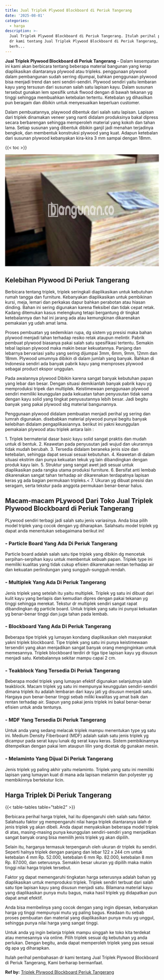 ```yaml
---
title: Jual Triplek Plywood Blockboard di Periuk Tangerang
date: '2025-08-01'
categories:
  - harga
description: >-
  Jual Triplek Plywood Blockboard di Periuk Tangerang. Itulah perihal pembahasan
  dr kami tentang Jual Triplek Plywood Blockboard di Periuk Tangerang, Kami
  berh...
---
```


**Jual Triplek Plywood Blockboard di Periuk Tangerang** – Dalam kesempatan ini kami akan berbicara tentang beberapa material bangunan yang kerap diaplikasikan diantaranya plywood atau tripleks. penggunaan plywood dalam pembangunan sudah serring dijumpai, bahkan penggunaan plywood bisa menjadi trend dan seni sendiri-sendiri. Plywood sendiri yaitu lembaran kayu yang tersusun dari susunan salah satu lapisan kayu. Dalam susunan tersebut gunakan lem spesifik untuk flwood dengan di bawah tekanan yg tinggi sehingga membuahkan ketebalan tertentu. Ketebalan yg dihasilkan pun beragam dan dibikin untuk menyesuaikan keperluan customer.

Dalam pembuatannya, playwood dibentuk dari salah satu lapisan. Lapisan dari triplek dinamakan veneer yang nanti didalam produksinya bakal dipress secara berbarengan sehingga memperoleh material yang kokoh dan tahan lama. Setiap susunan yang dibentuk dibikin ganjil jadi menahan terjadinya bengkok, dan membentuk konstruksi plywood yang kuat. Adapun ketebalan dari susunan plywood kebanyakan kira-kira 3 mm sampai dengan 18mm.

{{< toc >}}

![Jual Triplek Plywood Blockboard di Periuk Tangerang](/images/jual-triplek-murah-28.png)

## Kelebihan Plywood Di Periuk Tangerang

Berbicara tentang triplek, triplek seringkali diaplikasikan untuk kebutuhan rumah tangga dan furniture. Kebanyakan diaplikasikan untuk pembikinan kursi, meja, lemari dan perkakas dapur bahkan perabotan atau hiasan dinding. Bahan ini sering digunakan karena fleksibel dan tidak cepat retak. Kadang ditemukan kasus melengkung tetapi bergantung dr tingkat ketebalannya dan hal ini jarang ada atau kemungkinan dikarenakan pemakaian yg udah amat lama.

Proses pembuatan yg sedemikian rupa, dg sistem yg presisi maka bahan plywood menjadi tahan terhadap resiko retak ataupun melintir. Pabrik pembuat plywood biasanya pakai salah satu spesifikasi tertentu. Semakin tebal lapisan plywood maka makin besar kekuatannya. Panjang dan lebarnya bervariasi yaitu yang sering dijumpai 3mm, 6mm, 9mm, 12mm dan 18mm. Plywood umumnya dibikin di dalam jumlah yang banyak. Bahkan di Indonesia sendiri ada banyak pabrik kayu yang memproses plywood sebagai product ekspor unggulan.

Pada awalannya plywood Dibikin karena sangat banyak kebutuhan papan yang lebar dan besar. Dengan situasi demikianlah banyak pabrik kayu yg memproduksi tripek dan multiplek. Keistimewaan penggunaan plywood sendiri memiliki keunggulan pada kekuatan tahan penyusutan tidak sama dengan kayu solid yang tingkat penyusutannya lebih besar. Jadi begitu banyak yang pakai plywood sbg material bangunannya.

Penggunaan plywood didalam pembuatan menjadi perihal yg sering dan lumrah digunakan. disebabkan material plywood punyai begitu banyak kelebihan didalam pengaplikasiannya. berikut ini yakni keunggulan pemakaian plywood atau triplek antara lain :

1\. Triplek bermaterial dasar basic kayu solid sangat praktis dan mudah untuk di bentuk. 2. Keawetan pada penyusutan jadi wujud dan ukurannya tidak mudah berubah. 3. Tersedia didalam beraneka jenis size dan ketebalan, sehingga dapat sesuai sesuai kebutuhan. 4. Keawetan di dalam situasi ekstrim dan punya kekuatan tekuk yg lain dibandingkan dengan produk kayu lain. 5. Struktur yang sangat awet jadi sesuai untuk diaplikasikan pada rangka utama produksi furniture. 6. Bersifat anti lembab dikarenakan sangat tahan terhadap air dikarenakan terdapatnya lapisan keras yg ada bagian permukaan tripleks.< 7. Ukuran yg dibuat presisi dan seragam, serta tekstur pada anggota permukaan benar-benar halus.

## Macam-macam PLywood Dari Toko Jual Triplek Plywood Blockboard di Periuk Tangerang

PLywood sendiri terbagi jadi salah satu jenis variasinya. Anda bisa pilih model triplek yang cocok dengan yg diharapkan. Salahsatu model triplek yg dapat anda menentukan sebagaimana berikut ini!

### \- Particle Board Yang Ada Di Periuk Tangerang

Particle board adalah salah satu tipe triplek yang dibikin dg mencetak serpihan-serpihan kayu untuk membentuk sebuah papan. Triplek type ini memiliki kualitas yang tidak cukup efisien dikarenakan rentan terhadap air dan kekuatan perlindungan yang sungguh-sungguh rendah.

### \- Multiplek Yang Ada Di Periuk Tangerang

Jenis triplek yang setelah itu yaitu multiplek. Triplek yg satu ini dibuat dari kulit kayu yang berlapis dan kemudian dipres dengan pakai tekanan yg tinggi sehingga merekat. Tekstur dr multiplek sendiri sangat rapat dibandingkan dg particle board. Untuk triplek yang satu ini punyai kekuatan yg benar-benar tinggi dan juga tahan pada lembab.

### \- Blockboard Yang Ada Di Periuk Tangerang

Beberapa tipe triplek yg lumayan kondang diaplikasikan oleh masyarakat yakni triplek blockboard. Tipe triplek yang satu ini punya keistimewaan tersendiri yang akan menjadikan sangat banyak orang menginginkan untuk memesannya. Triplek blockboard terdiri dr tiga tipe lapisan kayu yg disusun menjadi satu. Ketebalannya sekitar mampu capai 2 cm.

### \- Teakblock Yang Tersedia Di Periuk Tangerang

Beberapa model triplek yang lumayan efektif digunakan selanjutnya ialah teakblock. Macam triplek yg satu ini mempunyai keunggulan sendiri-sendiri dimana triplek itu adalah lembaran dari kayu jati yg disusun menjadi satu. Hargaya pun benar-benar tinggi sebab miliki kwalitas yg amat baik dan rentan terhadap air. Siapun yang pakai jenis triplek ini bakal benar-benar efisien untuk anda tentunya.

### \- MDF Yang Tersedia Di Periuk Tangerang

Untuk anda yang sedang melacak triplek mampu menentukan type yg satu ini. Medium Density Fiberboard (MDF) adalah salah satu jenis triplek yg dicampur pada serat kayu lunak dg serat kayu keras. Sistem pembikinannya ditempelkan dengan pakai lem ataupun lilin yang dicetak dg gunakan mesin.

### \- Melaminto Yang Dijual Di Periuk Tangerang

Jenis triplek yg paling akhir yaitu melaminto. Triplek yang satu ini memiliki lapisan yang lumayan kuat di mana ada lapisan melamin dan polyester yg membikinnya bertekstur licin.

## Harga Triplek Di Periuk Tangerang

{{< table-tables table="table2" >}}

Berbicara perihal harga triplek, hal itu dipengaruhi oleh salah satu faktor. Salahsatu faktor yg mempengaruhi nilai harga triplek diantaranya ialah dr jenis triplek yg akan dibeli. Anda dapat menyaksikan beberapa model triplek di atas, masing-masing punya keunggulan sendiri-sendiri yang menjadikan sangat banyak orang bisa memilih jenis triplek yg akan dipilih.

Selain itu, harganya termasuk terpengaruh oleh ukuran dr triplek itu sendiri. Seperti halnya triplek dengan panjang dan lebar 122 x 244 cm untuk ketebalan 4 mm Rp. 52.000, ketebalan 6 mm Rp. 82.000, ketebalan 8 mm Rp. 87.000, dan seterusnya. Semakin besar ukuran yg dipilih maka makin tinggi nilai harga triplek tersebut.

Faktor yg dapat memengaruhi tingkatan harga seterusnya adalah bahan yg diaplikasikan untuk memproduksi triplek. Triplek sendiri terbuat dari salah satu tipe lapisan kayu yang disusun menjadi satu. Bilamana material kayu yang diaplikasikan punya mutu bagus, maka hasil triplek yg didapatkan pun dapat amat efektif.

Anda bisa membelinya yang cocok dengan yang ingin dipesan, kebanyakan harga yg tinggi mempunyai mutu yg paling bagus. Keadaan itu sebab proses pembuatan dan material yang diaplikasikan punya mutu yg unggul, sehingga punya nilai harga yang sangat tinggi.

Untuk anda yg ingin belanja triplek mampu singgah ke toko kita terdekat atau memesannya via online. Pilih triplek sesuai dg kebutuhan yg anda perlukan. Dengan begitu, anda dapat memperoleh triplek yang pas sesuai dg apa yg diharapkan.

Itulah perihal pembahasan dr kami tentang Jual Triplek Plywood Blockboard di Periuk Tangerang, Kami berharap bermanfaat.

**Ref by:** [Triplek Plywood Blockboard Periuk Tangerang](https://id.wikipedia.org/wiki/Triplek)
